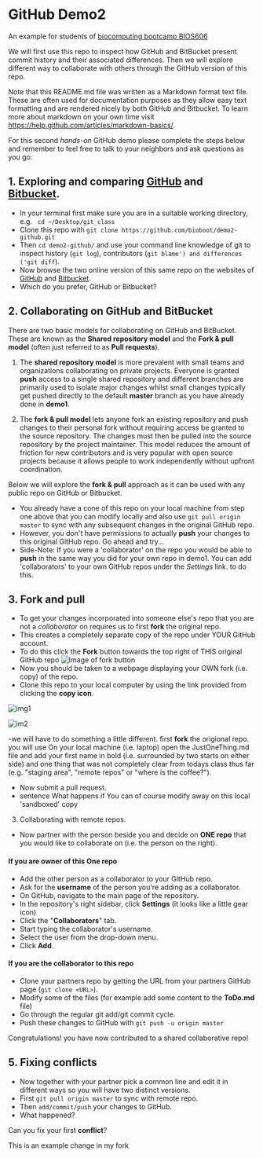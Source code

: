 # GitHub Demo2 
An example for students of [biocomputing bootcamp BIOS606](http://bioboot.github.io/web-2015/)

We will first use this repo to inspect how GitHub and BitBucket present commit history and their associated differences. Then we will explore different way to collaborate with others through the GitHub version of this repo.

Note that this README.md file was written as a Markdown format text file. These are often used for documentation purposes as they allow easy 
text formatting and are rendered nicely by both GitHub and Bitbucket. To learn more about markdown on your own time visit <https://help.github.com/articles/markdown-basics/>.

For this second _hands-on_ GitHub demo please complete the steps below and remember to feel free to talk to your neighbors and ask questions as you go: 


## 1. Exploring and comparing [GitHub](https://github.com/bioboot/demo2-github) and [Bitbucket](https://bitbucket.org/bjgrant/demo2-github/).
- In your terminal first make sure you are in a suitable working directory, e.g. ` cd ~/Desktop/git_class`
- Clone this repo with `git clone https://github.com/bioboot/demo2-github.git`
- Then `cd demo2-github/` and use your command line knowledge of git to inspect history (`git log`), contributors (`git blame') and differences ('git diff`).
- Now browse the two online version of this same repo on the websites of [GitHub](https://github.com/bioboot/demo2-github) and [Bitbucket](https://bitbucket.org/bjgrant/demo2-github/).
- Which do you prefer, GitHub or Bitbucket?



## 2.  Collaborating on GitHub and BitBucket
There are two basic models for collaborating on GitHub and BitBucket. These are known as the **Shared repository model** and the **Fork & pull model** (often just referred to as **Pull requests**).


1. The **shared repository model** is more prevalent with small teams and organizations collaborating on private projects. Everyone is granted **push** access to a single shared repository and different branches are primarily used to isolate major changes whilst small changes typically get pushed directly to the default **master** branch as you have already done in **demo1**.


2. The **fork & pull model** lets anyone fork an existing repository and push changes to their personal fork without requiring access be granted to the source repository. The changes must then be pulled into the source repository by the project maintainer. This model reduces the amount of friction for new contributors and is very popular with open source projects because it allows people to work independently without upfront coordination.


Below we will explore the **fork & pull** approach as it can be used with any public repo on GitHub or Bitbucket.
- You already have a cone of this repo on your local machine from step one above that you can modify locally and also use `git pull origin master` to sync with any subsequent changes in the original GitHub repo. 
- However, you don't have permissions to actually **push** your changes to this original GitHub repo. Go ahead and try... 
- Side-Note: If you were a 'collaborator' on the repo you would be able to **push** in the same way you did for your own repo in demo1. You can add 'collaborators' to your own GitHub repos under the *Settings* link. 
to do this.


## 3. Fork and pull
- To get your changes incorporated into someone else's repo that you are not a *collaborator* on requires us to first **fork** the original repo.
- This creates a completely separate copy of the repo under YOUR GitHub account.
- To do this click the **Fork** button towards the top right of THIS original GitHub repo ![Image of fork button](http://kodi.wiki/images/d/d8/Github_fork.jpg)
- Now you should be taken to a webpage displaying your OWN fork (i.e. copy) of the repo.
- Clone this repo to your local computer by using the link provided from clicking the **copy icon**.

![img1](https://help.github.com/assets/images/help/repository/fork_button.jpg)

![im2](https://help.github.com/assets/images/help/repository/clone-repo-clone-url-button.png)



-we will have to do something a little different. first **fork** the origional repo. you will use On your local machine (i.e. laptop) open the JustOneThing.md file and add your first name in bold (i.e. surrounded by two starts on either side) and one thing that was not completely clear from todays class thus far (e.g. "staging area", "remote repos" or "where is the coffee?").
- Now submit a pull request.
- sentence What happens if You can of course modify away on this local 'sandboxed' copy



3. Collaborating with remote repos.

- Now partner with the person beside you and decide on **ONE repo** that you would like to collaborate on (i.e. the person on the right).

#### If you are owner of this **One repo**
- Add the other person as a collaborator to your GitHub repo.
- Ask for the **username** of the person you're adding as a collaborator. 
- On GitHub, navigate to the main page of the repository.
- In the repository's right sidebar, click  **Settings** (it looks like a little gear icon)
- Click the "**Collaborators**" tab.
- Start typing the collaborator's username.
- Select the user from the drop-down menu.
- Click **Add**.

#### If you are the collaborator to this repo
- Clone your partners repo by getting the URL from your partners GitHub page (`git clone <URL>`).
- Modify some of the files (for example add some content to the **ToDo.md** file)
- Go through the regular git add/git commit cycle.
- Push these changes to GitHub with `git push -u origin master`

Congratulations! you have now contributed to a shared collaborative repo! 

## 5. Fixing conflicts

- Now together with your partner pick a common line and edit it in different ways so you will have two distinct versions.
- First `git pull origin master` to sync with remote repo.
- Then `add/commit/push` your changes to GitHub.
- What happened?

Can you fix your first **conflict**?

This is an example change in my fork




